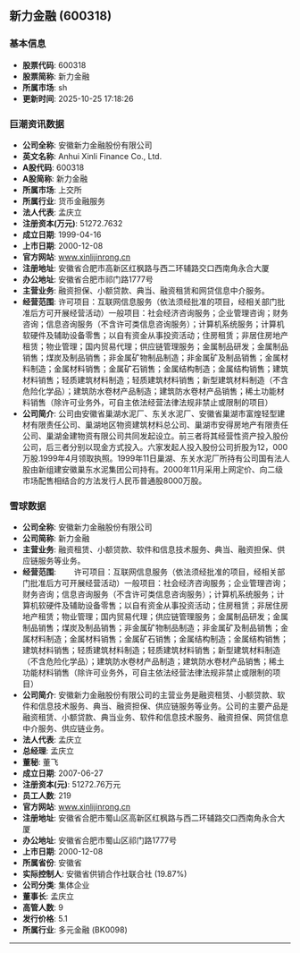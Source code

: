 ## 新力金融 (600318)

### 基本信息

- **股票代码**: 600318
- **股票简称**: 新力金融
- **所属市场**: sh
- **更新时间**: 2025-10-25 17:18:26

### 巨潮资讯数据

- **公司全称**: 安徽新力金融股份有限公司
- **英文名称**: Anhui Xinli Finance Co., Ltd.
- **A股代码**: 600318
- **A股简称**: 新力金融
- **所属市场**: 上交所
- **所属行业**: 货币金融服务
- **法人代表**: 孟庆立
- **注册资本(万元)**: 51272.7632
- **成立日期**: 1999-04-16
- **上市日期**: 2000-12-08
- **官方网站**: www.xinlijinrong.cn
- **注册地址**: 安徽省合肥市高新区红枫路与西二环辅路交口西南角永合大厦
- **办公地址**: 安徽省合肥市祁门路1777号
- **主营业务**: 融资担保、小额贷款、典当、融资租赁和网贷信息中介服务。
- **经营范围**: 许可项目：互联网信息服务（依法须经批准的项目，经相关部门批准后方可开展经营活动）一般项目：社会经济咨询服务；企业管理咨询；财务咨询；信息咨询服务（不含许可类信息咨询服务）；计算机系统服务；计算机软硬件及辅助设备零售；以自有资金从事投资活动；住房租赁；非居住房地产租赁；物业管理；国内贸易代理；供应链管理服务；金属制品研发；金属制品销售；煤炭及制品销售；非金属矿物制品制造；非金属矿及制品销售；金属材料制造；金属材料销售；金属矿石销售；金属结构制造；金属结构销售；建筑材料销售；轻质建筑材料制造；轻质建筑材料销售；新型建筑材料制造（不含危险化学品）；建筑防水卷材产品制造；建筑防水卷材产品销售；稀土功能材料销售（除许可业务外，可自主依法经营法律法规非禁止或限制的项目）
- **公司简介**: 公司由安徽省巢湖水泥厂、东关水泥厂、安徽省巢湖市富煌轻型建材有限责任公司、巢湖地区物资建筑材料总公司、巢湖市安得房地产有限责任公司、巢湖金建物资有限公司共同发起设立。前三者将其经营性资产投入股份公司，后三者分别以现金方式投入。六家发起人投入股份公司折股为12，000万股.1999年4月领取执照。1999年11日巢湖、东关水泥厂所持有公司国有法人股由新组建安徽巢东水泥集团公司持有。2000年11月采用上网定价、向二级市场配售相结合的方法发行人民币普通股8000万股。

### 雪球数据

- **公司全称**: 安徽新力金融股份有限公司
- **公司简称**: 新力金融
- **主营业务**: 融资租赁、小额贷款、软件和信息技术服务、典当、融资担保、供应链服务等业务。
- **经营范围**: 　　许可项目：互联网信息服务（依法须经批准的项目，经相关部门批准后方可开展经营活动）一般项目：社会经济咨询服务；企业管理咨询；财务咨询；信息咨询服务（不含许可类信息咨询服务）；计算机系统服务；计算机软硬件及辅助设备零售；以自有资金从事投资活动；住房租赁；非居住房地产租赁；物业管理；国内贸易代理；供应链管理服务；金属制品研发；金属制品销售；煤炭及制品销售；非金属矿物制品制造；非金属矿及制品销售；金属材料制造；金属材料销售；金属矿石销售；金属结构制造；金属结构销售；建筑材料销售；轻质建筑材料制造；轻质建筑材料销售；新型建筑材料制造（不含危险化学品）；建筑防水卷材产品制造；建筑防水卷材产品销售；稀土功能材料销售（除许可业务外，可自主依法经营法律法规非禁止或限制的项目）
- **公司简介**: 安徽新力金融股份有限公司的主营业务是融资租赁、小额贷款、软件和信息技术服务、典当、融资担保、供应链服务等业务。公司的主要产品是融资租赁、小额贷款、典当业务、软件和信息技术服务、融资担保、网贷信息中介服务、供应链业务。
- **法人代表**: 孟庆立
- **总经理**: 孟庆立
- **董秘**: 董飞
- **成立日期**: 2007-06-27
- **注册资本(元)**: 51272.76万元
- **员工人数**: 219
- **官方网站**: www.xinlijinrong.cn
- **注册地址**: 安徽省合肥市蜀山区高新区红枫路与西二环辅路交口西南角永合大厦
- **办公地址**: 安徽省合肥市蜀山区祁门路1777号
- **上市日期**: 2000-12-08
- **所属省份**: 安徽省
- **实际控制人**: 安徽省供销合作社联合社 (19.87%)
- **公司分类**: 集体企业
- **董事长**: 孟庆立
- **高管人数**: 9
- **发行价格**: 5.1
- **所属行业**: 多元金融 (BK0098)

---